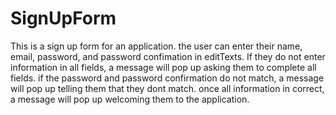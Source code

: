 # SignUpForm
This is a sign up form for an application.
the user can enter their name, email, password, and password confimation in editTexts.
If they do not enter information in all fields, a message will pop up asking them to complete all fields.
if the password and password confirmation do not match, a message will pop up telling them that they dont match.
once all information in correct, a message will pop up welcoming them to the application.

